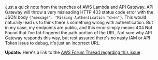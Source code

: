 Just a quick note from the trenches of AWS Lambda and API Gateway. API Gateway will throw a very misleading HTTP 403 status code error with the JSON body `{"message": "Missing Authentication Token"}`. This would naturally lead us to think there's something wrong with authentication. But in my case, my endpoints are public, and this error simply means 404 Not Found that I've fat-fingered the path portion of the URL. Not sure why API Gateway responds this way, but rest assured there's no nasty IAM or API Token issue to debug, it's just an incorrect URL.

**Update:** Here's a link to the [AWS Forum Thread regarding this issue](https://forums.aws.amazon.com/thread.jspa?threadID=216684&tstart=0)
